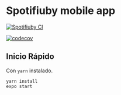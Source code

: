 # Spotifiuby mobile app

[![Spotifiuby CI](https://github.com/Spotifiuby/frontend-app/actions/workflows/ci.yml/badge.svg)](https://github.com/Spotifiuby/frontend-app/actions/workflows/ci.yml)

[![codecov](https://codecov.io/gh/Spotifiuby/frontend-app/branch/main/graph/badge.svg?token=0Y3VNDOBMK)](https://codecov.io/gh/Spotifiuby/frontend-app)

## Inicio Rápido
Con `yarn` instalado.
```
yarn install
expo start
```
<!-- TODO: Documentación en proceso. -->